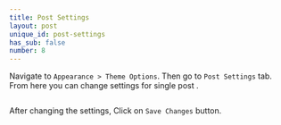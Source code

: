 ```yaml
---
title: Post Settings
layout: post
unique_id: post-settings
has_sub: false
number: 8
---
```


Navigate to `Appearance > Theme Options`. Then go to `Post Settings` tab. From here you can change settings for single post .

<img alt="" src="{{ 'assets/images/63.jpg' | relative_url }}">

After changing the settings, Click on `Save Changes` button.


